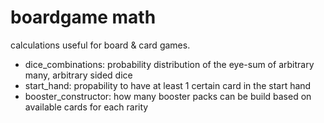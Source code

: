 # boardgame math
calculations useful for board & card games.

- dice_combinations: probability distribution of the eye-sum of arbitrary many, arbitrary sided dice
- start_hand: propability to have at least 1 certain card in the start hand
- booster_constructor: how many booster packs can be build based on available cards for each rarity
